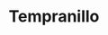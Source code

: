 ---
layout: wine
year: 2012
title: Tempranillo
sub: Piedra Roja Block 22
bg-image: app/images/tempranillo.jpg
color-image: app/images/wine--temparnillo.jpg
intro:
    title: The Tempranillo That Could
    content: "A little over two years in large format French Oak barrels and another 8 months months in bottle, allows our single vineyard Tempranillo to exhibit bright aromas and flavors of pomegranate, plum, dark cherry, herbs & boysenberry jam. These lead into hints of dark chocolate, sweet blonde tobacco and dusty/earthy aromas and flavors. The well balanced acidity and ripe/mature tannins, help round out this 100% varietal Tempranillo. Our Tempranillo pairs well with Spanish Chilindron stew, a  rack of lamb or any dishes incorporating rosemary and thyme."
tec:
    tasting: "A unique wine, rich and deep in color and complimented with lingering notes of black cherry, tobacco, and cassis. Flavors of licorice and blackberry provide great structure and finish to the wine."
    appellation: "Napa Valley"
    varietal:
        - "100% Tempranillo"
    alcohol: "14%"
    vineyards:
        - "54% Hardester Ranch"
        - "3% T Bar T Ranch"
        - "43% Vineyard Partners"
    cases: 
    barrel: "Stainless Steel"
    accolades:
        - "Best Wine - <em>Spectator</em>"
    pairing:
        - "Paella"
        - "Sausage"
        - "Pasta"
    cents: "I grew this little beauty about fifteen years ago. It blew my mind, and has consistently been blowing my mind since. Try this, it’s a game changer."
image: 'app/images/bottle--tempranillo.png'
price: $28.00
club: true
techsheet:
---
